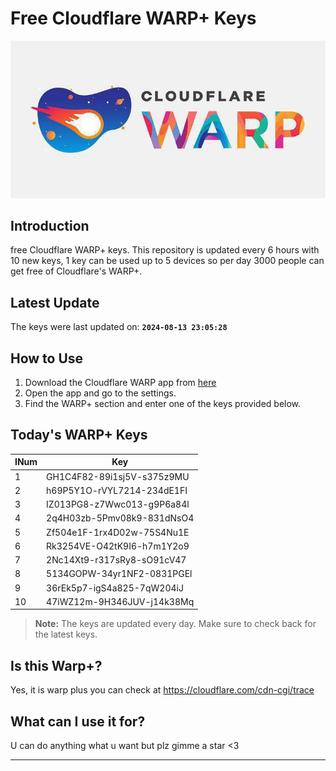 
# Free Cloudflare WARP+ Keys

![Banner](asset/IMG_20240629_142710_129.jpg)

## Introduction

free Cloudflare WARP+ keys. This repository is updated every 6 hours with 10 new keys, 1 key can be used up to 5 devices so per day 3000 people can get free of Cloudflare's WARP+.

## Latest Update

The keys were last updated on: **`2024-08-13 23:05:28`**

## How to Use

1. Download the Cloudflare WARP app from [here](https://1.1.1.1/)
2. Open the app and go to the settings.
3. Find the WARP+ section and enter one of the keys provided below.

## Today's WARP+ Keys

| INum | Key |
|-------|-----|
| 1     | GH1C4F82-89i1sj5V-s375z9MU               |
| 2     | h69P5Y1O-rVYL7214-234dE1FI               |
| 3     | IZ013PG8-z7Wwc013-g9P6a84l               |
| 4     | 2q4H03zb-5Pmv08k9-831dNsO4               |
| 5     | Zf504e1F-1rx4D02w-75S4Nu1E               |
| 6     | Rk3254VE-O42tK9I6-h7m1Y2o9               |
| 7     | 2Nc14Xt9-r317sRy8-sO91cV47               |
| 8     | 5134GOPW-34yr1NF2-0831PGEl               |
| 9     | 36rEk5p7-igS4a825-7qW204iJ               |
| 10    | 47iWZ12m-9H346JUV-j14k38Mq               |


> **Note:** The keys are updated every day. Make sure to check back for the latest keys.

## Is this Warp+?

Yes, it is warp plus you can check at https://cloudflare.com/cdn-cgi/trace

## What can I use it for?
U can do anything what u want but plz gimme a star <3

---
